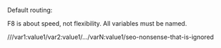 Default routing:

F8 is about speed, not flexibility. All variables must be named.

/<controller>/<method>/var1:value1/var2:value1/.../varN:value1/seo-nonsense-that-is-ignored

